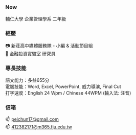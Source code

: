 

<!--
**412382171/412382171** is a ✨ _special_ ✨ repository because its `README.md` (this file) appears on your GitHub profile.

Here are some ideas to get you started:

- 🔭 I’m currently working on ...
- 🌱 I’m currently learning ...
- 👯 I’m looking to collaborate on ...
- 🤔 I’m looking for help with ...
- 💬 Ask me about ...
- 📫 How to reach me: ...
- 😄 Pronouns: ...
- ⚡ Fun fact: ...h
-->

### Now
輔仁大學 企業管理學系 二年級

### 經歷
📷 新莊高中媒體服務隊 - 小編 & 活動節目組 \
📖 金融投資實驗室 研究員

### 專長技能
語文能力：多益655分 \
電腦技能：Word, Excel, PowerPoint, 威力導演, Final Cut \
打字速度：English 24 Wpm / Chinese 44WPM (輸入法: 注音)

### 信箱
📫 peichun17@gmail.com \
📫 412382171@m365.fju.edu.tw
